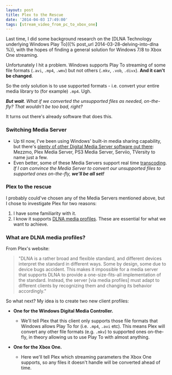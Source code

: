 ```yaml
---
layout: post
title: Plex to the Rescue
date: '2014-04-03 17:49:00'
tags: [stream_video_from_pc_to_xbox_one]
---
```


Last time, I did some background research on the [DLNA Technology underlying Windows Play To]({% post_url 2014-03-28-delving-into-dlna %}), with the hopes of finding a general solution for Windows 7/8 to Xbox One streaming.

Unfortunately I hit a problem. Windows supports Play To streaming of some file formats (<code>.avi</code>, <code>.mp4</code>, <code>.wmv</code>) but not others (<code>.mkv</code>, <code>.vob</code>, <code>.divx</code>). **And it can't be changed**.

So the only solution is to use supported formats - i.e. convert your entire media library to (for example) <code>.mp4</code>. Ugh.

***But wait***. *What if we converted the unsupported files as needed, on-the-fly? That wouldn't be too bad, right?*

It turns out there's already software that does this.

### Switching Media Server

* Up til now, I've been using Windows' built-in media sharing capability, but there's [plenty of other Digital Media Server software out there](http://en.wikipedia.org/wiki/Comparison_of_UPnP_AV_MediaServers): Mezzmo, Plex Media Server, PS3 Media Server, Serviio, TVersity to name just a few.
* Even better, some of these Media Servers support real time [transcoding](http://en.wikipedia.org/wiki/Transcoding). *If I can convince the Media Server to convert our unsupported files to supported ones on-the-fly,* ***we'll be all set!***

### Plex to the rescue

I probably could've chosen any of the Media Servers mentioned above, but I chose to investigate Plex for two reasons:

1. I have some familiarity with it.
2. I know it supports [DLNA media profiles](https://forums.plex.tv/index.php/topic/42523-writing-profiles-for-dlna-devices/). These are essential for what we want to achieve.

### What are DLNA media profiles?

From Plex's website:

> "DLNA is a rather broad and flexible standard, and different devices interpret the standard in different ways. Some by design, some due to device bugs accident. This makes it impossible for a media server that supports DLNA to provide a one-size-fits-all implementation of the standard. Instead, the server [via media profiles] must adapt to different clients by recognizing them and changing its behavior accordingly."

So what next? My idea is to create two new client profiles:

* **One for the Windows Digital Media Controller.**
	* We'll tell Plex that this client only supports those file formats that Windows allows Play To for (i.e. <code>.mp4</code>, <code>.avi</code> etc). This means Plex will convert any other file formats (e.g. <code>.mkv</code>) to supported ones on-the-fly, in theory allowing us to use Play To with almost anything.

* **One for the Xbox One.**
	* Here we'll tell Plex which streaming parameters the Xbox One supports, so any files it doesn't handle will be converted ahead of time.